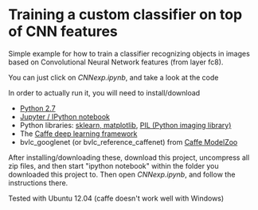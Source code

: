 Training a custom classifier on top of CNN features
=========

Simple example for how to train a classifier recognizing objects in images based on Convolutional Neural Network features (from layer fc8).

You can just click on *CNNexp.ipynb*, and take a look at the code

In order to actually run it, you will need to install/download
* [Python 2.7](https://www.python.org/downloads/)
* [Jupyter / IPython notebook](http://ipython.org/notebook.html)
* Python libraries: [sklearn, matplotlib](http://scikit-learn.org/stable/install.html), [PIL (Python imaging library)](http://pillow.readthedocs.org/en/3.0.x/installation.html)
* The [Caffe deep learning framework](http://caffe.berkeleyvision.org/)
* bvlc_googlenet (or bvlc_reference_caffenet) from [Caffe ModelZoo](https://github.com/BVLC/caffe/wiki/Model-Zoo)

After installing/downloading these, download this project, uncompress all zip files, and then start "ipython notebook" within the folder you downloaded this project to. Then open *CNNexp.ipynb*, and follow the instructions there.

Tested with Ubuntu 12.04 (caffe doesn't work well with Windows)
